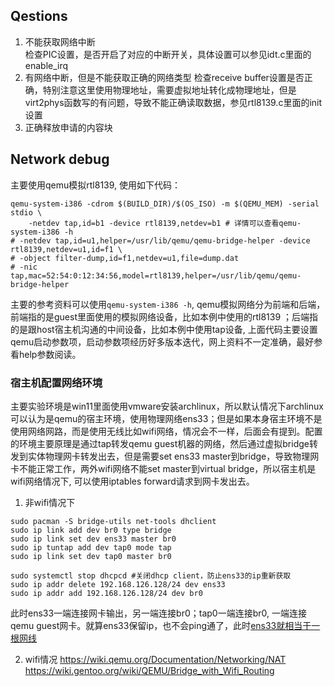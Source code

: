 ## Qestions
1. 不能获取网络中断  
检查PIC设置，是否开启了对应的中断开关，具体设置可以参见idt.c里面的enable_irq
2. 有网络中断，但是不能获取正确的网络类型
检查receive buffer设置是否正确，特别注意这里使用物理地址，需要虚拟地址转化成物理地址，但是virt2phys函数写的有问题，导致不能正确读取数据，参见rtl8139.c里面的init设置
3. 正确释放申请的内容块

## Network debug
主要使用qemu模拟rtl8139, 使用如下代码：
```shell
qemu-system-i386 -cdrom $(BUILD_DIR)/$(OS_ISO) -m $(QEMU_MEM) -serial stdio \
	-netdev tap,id=b1 -device rtl8139,netdev=b1 # 详情可以查看qemu-system-i386 -h
# -netdev tap,id=u1,helper=/usr/lib/qemu/qemu-bridge-helper -device rtl8139,netdev=u1,id=f1 \
# -object filter-dump,id=f1,netdev=u1,file=dump.dat
# -nic tap,mac=52:54:0:12:34:56,model=rtl8139,helper=/usr/lib/qemu/qemu-bridge-helper
```
主要的参考资料可以使用```qemu-system-i386 -h```, qemu模拟网络分为前端和后端，前端指的是guest里面使用的模拟网络设备，比如本例中使用的rtl8139
；后端指的是跟host宿主机沟通的中间设备，比如本例中使用tap设备, 上面代码主要设置qemu启动参数项，启动参数项经历好多版本迭代，网上资料不一定准确，最好参看help参数阅读。
### 宿主机配置网络环境
主要实验环境是win11里面使用vmware安装archlinux，所以默认情况下archlinux可以认为是qemu的宿主环境，使用物理网络ens33；但是如果本身宿主环境不是使用网络网路，而是使用无线比如wifi网络，情况会不一样，后面会有提到。配置的环境主要原理是通过tap转发qemu guest机器的网络，然后通过虚拟bridge转发到实体物理网卡转发出去，但是需要set ens33 master到bridge，导致物理网卡不能正常工作，两外wifi网络不能set master到virtual bridge，所以宿主机是wifi网络情况下, 可以使用iptables forward请求到网卡发出去。  
1. 非wifi情况下
```shell
sudo pacman -S bridge-utils net-tools dhclient
sudo ip link add dev br0 type bridge
sudo ip link set dev ens33 master br0
sudo ip tuntap add dev tap0 mode tap
sudo ip link set dev tap0 master br0

sudo systemctl stop dhcpcd #关闭dhcp client，防止ens33的ip重新获取
sudo ip addr delete 192.168.126.128/24 dev ens33
sudo ip addr add 192.168.126.128/24 dev br0
```
此时ens33一端连接网卡输出，另一端连接br0；tap0一端连接br0, 一端连接qemu guest网卡。就算ens33保留ip，也不会ping通了，此时[ens33就相当于一根网线](https://segmentfault.com/a/1190000009491002?utm_source=sf-similar-article)

2. wifi情况
https://wiki.qemu.org/Documentation/Networking/NAT  
https://wiki.gentoo.org/wiki/QEMU/Bridge_with_Wifi_Routing
                               
